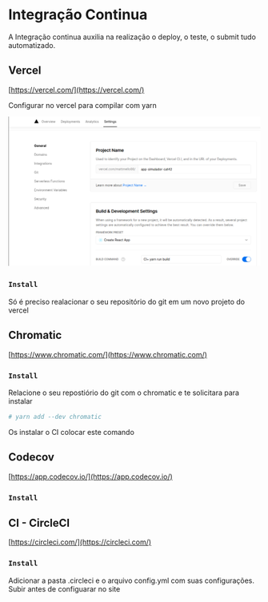 # Integração Continua

A Integração continua auxilia na realização o deploy, o teste, o submit tudo automatizado.

## Vercel

[https://vercel.com/](https://vercel.com/)

Configurar no vercel para compilar com yarn

![](./assets/vercel-settings.png)

### `Install`

Só é preciso realacionar o seu repositório do git em um novo projeto do vercel

## Chromatic

[https://www.chromatic.com/](https://www.chromatic.com/)

### `Install`

Relacione o seu repostiório do git com o chromatic e te solicitara para instalar

```sh
# yarn add --dev chromatic
```

Os instalar o CI colocar este comando

## Codecov

[https://app.codecov.io/](https://app.codecov.io/)

### `Install`

## CI - CircleCI

[https://circleci.com/](https://circleci.com/)

### `Install`

Adicionar a pasta .circleci e o arquivo config.yml com suas configurações. Subir antes de configuarar no site

